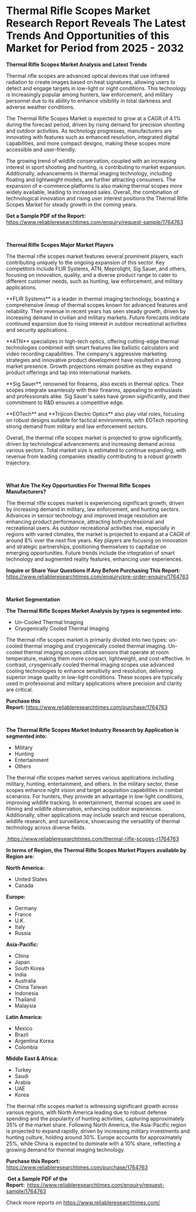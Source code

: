 <p><h1>Thermal Rifle Scopes Market Research Report Reveals The Latest Trends And Opportunities of this Market for Period from 2025 - 2032</h1></p><p><strong>Thermal Rifle Scopes Market Analysis and Latest Trends</strong></p>
<p><p>Thermal rifle scopes are advanced optical devices that use infrared radiation to create images based on heat signatures, allowing users to detect and engage targets in low-light or night conditions. This technology is increasingly popular among hunters, law enforcement, and military personnel due to its ability to enhance visibility in total darkness and adverse weather conditions. </p><p>The Thermal Rifle Scopes Market is expected to grow at a CAGR of 4.1% during the forecast period, driven by rising demand for precision shooting and outdoor activities. As technology progresses, manufacturers are innovating with features such as enhanced resolution, integrated digital capabilities, and more compact designs, making these scopes more accessible and user-friendly. </p><p>The growing trend of wildlife conservation, coupled with an increasing interest in sport shooting and hunting, is contributing to market expansion. Additionally, advancements in thermal imaging technology, including floating and lightweight models, are further attracting consumers. The expansion of e-commerce platforms is also making thermal scopes more widely available, leading to increased sales. Overall, the combination of technological innovation and rising user interest positions the Thermal Rifle Scopes Market for steady growth in the coming years.</p></p>
<p><strong>Get a Sample PDF of the Report:&nbsp;</strong> <a href="https://www.reliableresearchtimes.com/enquiry/request-sample/1764763?utm_campaign=2271&utm_medium=2&utm_source=Github&utm_content=ia&utm_term=09022025&utm_id=thermal-rifle-scopes">https://www.reliableresearchtimes.com/enquiry/request-sample/1764763</a></p>
<p>&nbsp;</p>
<p><strong>Thermal Rifle Scopes Major Market Players</strong></p>
<p><p>The thermal rifle scopes market features several prominent players, each contributing uniquely to the ongoing expansion of this sector. Key competitors include FLIR Systems, ATN, Meprolight, Sig Sauer, and others, focusing on innovation, quality, and a diverse product range to cater to different customer needs, such as hunting, law enforcement, and military applications.</p><p>**FLIR Systems** is a leader in thermal imaging technology, boasting a comprehensive lineup of thermal scopes known for advanced features and reliability. Their revenue in recent years has seen steady growth, driven by increasing demand in civilian and military markets. Future forecasts indicate continued expansion due to rising interest in outdoor recreational activities and security applications.</p><p>**ATN** specializes in high-tech optics, offering cutting-edge thermal technologies combined with smart features like ballistic calculators and video recording capabilities. The company's aggressive marketing strategies and innovative product development have resulted in a strong market presence. Growth projections remain positive as they expand product offerings and tap into international markets.</p><p>**Sig Sauer**, renowned for firearms, also excels in thermal optics. Their scopes integrate seamlessly with their firearms, appealing to enthusiasts and professionals alike. Sig Sauer's sales have grown significantly, and their commitment to R&D ensures a competitive edge.</p><p>**EOTech** and **Trijicon Electro Optics** also play vital roles, focusing on robust designs suitable for tactical environments, with EOTech reporting strong demand from military and law enforcement sectors.</p><p>Overall, the thermal rifle scopes market is projected to grow significantly, driven by technological advancements and increasing demand across various sectors. Total market size is estimated to continue expanding, with revenue from leading companies steadily contributing to a robust growth trajectory.</p></p>
<p>&nbsp;</p>
<p><strong>What Are The Key Opportunities For Thermal Rifle Scopes Manufacturers?</strong></p>
<p><p>The thermal rifle scopes market is experiencing significant growth, driven by increasing demand in military, law enforcement, and hunting sectors. Advances in sensor technology and improved image resolution are enhancing product performance, attracting both professional and recreational users. As outdoor recreational activities rise, especially in regions with varied climates, the market is projected to expand at a CAGR of around 8% over the next five years. Key players are focusing on innovation and strategic partnerships, positioning themselves to capitalize on emerging opportunities. Future trends include the integration of smart technology and augmented reality features, enhancing user experiences.</p></p>
<p><strong>Inquire or Share Your Questions If Any Before Purchasing This Report:</strong> <a href="https://www.reliableresearchtimes.com/enquiry/pre-order-enquiry/1764763?utm_campaign=2271&utm_medium=2&utm_source=Github&utm_content=ia&utm_term=09022025&utm_id=thermal-rifle-scopes">https://www.reliableresearchtimes.com/enquiry/pre-order-enquiry/1764763</a></p>
<p>&nbsp;</p>
<p><strong>Market Segmentation</strong></p>
<p><strong>The Thermal Rifle Scopes Market Analysis by types is segmented into:</strong></p>
<p><ul><li>Un-Cooled Thermal Imaging</li><li>Cryogenically Cooled Thermal Imaging</li></ul></p>
<p><p>The thermal rifle scopes market is primarily divided into two types: un-cooled thermal imaging and cryogenically cooled thermal imaging. Un-cooled thermal imaging scopes utilize sensors that operate at room temperature, making them more compact, lightweight, and cost-effective. In contrast, cryogenically cooled thermal imaging scopes use advanced cooling technologies to enhance sensitivity and resolution, delivering superior image quality in low-light conditions. These scopes are typically used in professional and military applications where precision and clarity are critical.</p></p>
<p><strong>Purchase this Report:&nbsp;</strong><a href="https://www.reliableresearchtimes.com/purchase/1764763?utm_campaign=2271&utm_medium=2&utm_source=Github&utm_content=ia&utm_term=09022025&utm_id=thermal-rifle-scopes">https://www.reliableresearchtimes.com/purchase/1764763</a></p>
<p>&nbsp;</p>
<p><strong>The Thermal Rifle Scopes Market Industry Research by Application is segmented into:</strong></p>
<p><ul><li>Military</li><li>Hunting</li><li>Entertainment</li><li>Others</li></ul></p>
<p><p>The thermal rifle scopes market serves various applications including military, hunting, entertainment, and others. In the military sector, these scopes enhance night vision and target acquisition capabilities in combat scenarios. For hunters, they provide an advantage in low-light conditions, improving wildlife tracking. In entertainment, thermal scopes are used in filming and wildlife observation, enhancing outdoor experiences. Additionally, other applications may include search and rescue operations, wildlife research, and surveillance, showcasing the versatility of thermal technology across diverse fields.</p></p>
<p><a href="https://www.reliableresearchtimes.com/thermal-rifle-scopes-r1764763?utm_campaign=2271&utm_medium=2&utm_source=Github&utm_content=ia&utm_term=09022025&utm_id=thermal-rifle-scopes">&nbsp;https://www.reliableresearchtimes.com/thermal-rifle-scopes-r1764763</a></p>
<p><strong>In terms of Region, the Thermal Rifle Scopes Market Players available by Region are:</strong></p>
<p>
    <p> <strong> North America: </strong>
        <ul>
            <li>United States</li>
            <li>Canada</li>
        </ul>
        </p> 
    <p> <strong> Europe: </strong>
        <ul>
            <li>Germany</li>
            <li>France</li>
            <li>U.K.</li>
            <li>Italy</li>
            <li>Russia</li>
        </ul>
        </p> 
    <p> <strong> Asia-Pacific: </strong>
        <ul>
            <li>China</li>
            <li>Japan</li>
            <li>South Korea</li>
            <li>India</li>
            <li>Australia</li>
            <li>China Taiwan</li>
            <li>Indonesia</li>
            <li>Thailand</li>
            <li>Malaysia</li>
        </ul>
        </p> 
    <p> <strong> Latin America: </strong>
        <ul>
            <li>Mexico</li>
            <li>Brazil</li>
            <li>Argentina Korea</li>
            <li>Colombia</li>
        </ul>
        </p> 
    <p> <strong> Middle East & Africa: </strong>
        <ul>
            <li>Turkey</li>
            <li>Saudi</li>
            <li>Arabia</li>
            <li>UAE</li>
            <li>Korea</li>
        </ul>
    </p>
    </p>
<p><p>The thermal rifle scopes market is witnessing significant growth across various regions, with North America leading due to robust defense spending and the popularity of hunting activities, capturing approximately 35% of the market share. Following North America, the Asia-Pacific region is projected to expand rapidly, driven by increasing military investments and hunting culture, holding around 30%. Europe accounts for approximately 25%, while China is expected to dominate with a 10% share, reflecting a growing demand for thermal imaging technology.</p></p>
<p><strong>Purchase this Report: </strong><a href="https://www.reliableresearchtimes.com/purchase/1764763?utm_campaign=2271&utm_medium=2&utm_source=Github&utm_content=ia&utm_term=09022025&utm_id=thermal-rifle-scopes">https://www.reliableresearchtimes.com/purchase/1764763</a></p>
<p>&nbsp;<strong>Get a Sample PDF of the Report:&nbsp;&nbsp;</strong><a href="https://www.reliableresearchtimes.com/enquiry/request-sample/1764763?utm_campaign=2271&utm_medium=2&utm_source=Github&utm_content=ia&utm_term=09022025&utm_id=thermal-rifle-scopes">https://www.reliableresearchtimes.com/enquiry/request-sample/1764763</a></p>
<p><strong></strong></p>
<p>Check more reports on <a href="https://www.reliableresearchtimes.com/?utm_campaign=2271&utm_medium=2&utm_source=Github&utm_content=ia&utm_term=09022025&utm_id=thermal-rifle-scopes">https://www.reliableresearchtimes.com/</a></p>